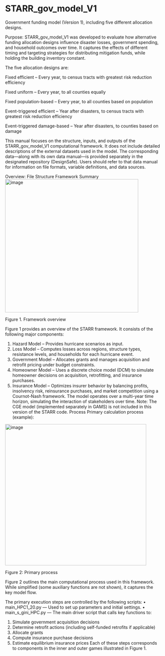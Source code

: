 # STARR_gov_model_V1
Government funding model (Version 1), including five different allocation designs.

Purpose:
STARR_gov_model_V1 was developed to evaluate how alternative funding allocation designs influence disaster losses, government spending, and household outcomes over time. It captures the effects of different timing and targeting strategies for distributing mitigation funds, while holding the building inventory constant.

The five allocation designs are:

Fixed efficient – Every year, to census tracts with greatest risk reduction efficiency

Fixed uniform – Every year, to all counties equally

Fixed population-based – Every year, to all counties based on population

Event-triggered efficient – Year after disasters, to census tracts with greatest risk reduction efficiency

Event-triggered damage-based – Year after disasters, to counties based on damage

This manual focuses on the structure, inputs, and outputs of the STARR_gov_model_V1 computational framework. It does not include detailed descriptions of the external datasets used in the model. The corresponding data—along with its own data manual—is provided separately in the designated repository (DesignSafe). Users should refer to that data manual for information on file formats, variable definitions, and data sources.

Overview: File Structure
Framework Summary
<img width="432" alt="image" src="https://github.com/user-attachments/assets/b5c5d86b-5072-4a63-b352-eac510ba7675" />

Figure 1. Framework overview

Figure 1 provides an overview of the STARR framework. It consists of the following major components:
1.	Hazard Model – Provides hurricane scenarios as input.
2.	Loss Model – Computes losses across regions, structure types, resistance levels, and households for each hurricane event.
3.	Government Model – Allocates grants and manages acquisition and retrofit pricing under budget constraints.
4.	Homeowner Model – Uses a discrete choice model (DCM) to simulate homeowner decisions on acquisition, retrofitting, and insurance purchases.
5.	Insurance Model – Optimizes insurer behavior by balancing profits, insolvency risk, reinsurance purchases, and market competition using a Cournot-Nash framework.
The model operates over a multi-year time horizon, simulating the interaction of stakeholders over time.
Note: The CGE model (implemented separately in GAMS) is not included in this version of the STARR code.
 Process
Primary calculation process (example):
<img width="458" alt="image" src="https://github.com/user-attachments/assets/40948b01-3565-47af-92b5-7fe45647c8c9" />

Figure 2: Primary process

Figure 2 outlines the main computational process used in this framework. While simplified (some auxiliary functions are not shown), it captures the key model flow.

The primary execution steps are controlled by the following scripts:
•	main_HPC1_20.py — Used to set up parameters and initial settings.
•	main_s_gini_HPC.py — The main driver script that calls key functions to:
1.	Simulate government acquisition decisions
2.	Determine retrofit actions (including self-funded retrofits if applicable)
3.	Allocate grants
4.	Compute insurance purchase decisions
5.	Estimate equilibrium insurance prices
Each of these steps corresponds to components in the inner and outer games illustrated in Figure 1.


